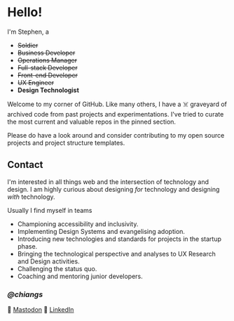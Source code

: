 # Hello!

I'm Stephen, a
- ~~Soldier~~
- ~~Business Developer~~
- ~~Operations Manager~~
- ~~Full-stack Developer~~
- ~~Front-end Developer~~
- ~~UX Engineer~~
- **Design Technologist**

Welcome to my corner of GitHub. Like many others, I have a ☠️ graveyard of archived code from past projects and experimentations. I've tried to curate the most current and valuable repos in the pinned section.

Please do have a look around and consider contributing to my open source projects and project structure templates.

## Contact

I'm interested in all things web and the intersection of technology and design. I am highly curious about designing _for_ technology and designing _with_ technology.

Usually I find myself in teams

- Championing accessibility and inclusivity.
- Implementing Design Systems and evangelising adoption.
- Introducing new technologies and standards for projects in the startup phase.
- Bringing the technological perspective and analyses to UX Research and Design activities.
- Challenging the status quo.
- Coaching and mentoring junior developers.

### ***@chiangs***
🦣 <a rel="me" href="https://uiuxdev.social/@chiangs">Mastodon</a>
🔗 <a rel="me" href="https://linikedin.com/in/chiangs">LinkedIn</a>

<!---
chiangs/chiangs is a ✨ special ✨ repository because its `README.md` (this file) appears on your GitHub profile.
You can click the Preview link to take a look at your changes.
--->
